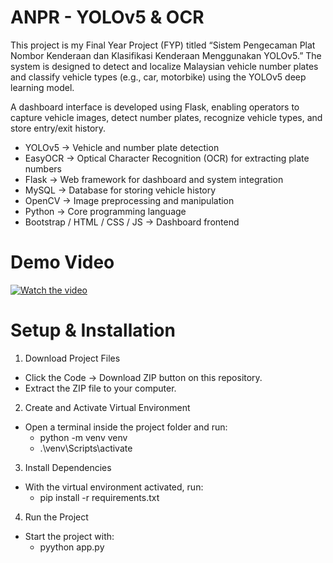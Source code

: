 # ANPR - YOLOv5 & OCR
This project is my Final Year Project (FYP) titled “Sistem Pengecaman Plat Nombor Kenderaan dan Klasifikasi Kenderaan Menggunakan YOLOv5.” The system is designed to detect and localize Malaysian vehicle number plates and classify vehicle types (e.g., car, motorbike) using the YOLOv5 deep learning model. 

A dashboard interface is developed using Flask, enabling operators to capture vehicle images, detect number plates, recognize vehicle types, and store entry/exit history.


- YOLOv5 → Vehicle and number plate detection
- EasyOCR → Optical Character Recognition (OCR) for extracting plate numbers
- Flask → Web framework for dashboard and system integration
- MySQL → Database for storing vehicle history
- OpenCV → Image preprocessing and manipulation
- Python → Core programming language
- Bootstrap / HTML / CSS / JS → Dashboard frontend

# Demo Video
[![Watch the video](https://img.youtube.com/vi/JFLc9Kwb_yg/0.jpg)](https://www.youtube.com/watch?v=JFLc9Kwb_yg)

# Setup & Installation
1. Download Project Files
- Click the Code → Download ZIP button on this repository.
- Extract the ZIP file to your computer.

2. Create and Activate Virtual Environment
- Open a terminal inside the project folder and run:
  - python -m venv venv
  - .\venv\Scripts\activate

3. Install Dependencies
- With the virtual environment activated, run:
  - pip install -r requirements.txt

4. Run the Project
- Start the project with:
  - pyython app.py
